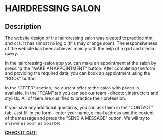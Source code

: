 # HAIRDRESSING SALON

## Description

The website design of the hairdressing salon was created to practice html and ccs. It has almost no logic (this may change soon). The responsiveness of the website has been achieved mainly with the help of a grid and media query.

In the hairdressing-salon app you can make an appointment at the salon by pressing the "MAKE AN APPOINTMENT" button. After completing the form and providing the required data, you can book an appointment using the "BOOK" button.

In the "OFFER" section, the current offer of the salon with prices is available. In the "TEAM" tab you can see our team - director, instructors and stylists. All of them are qualified to practice their profession.

If you have any additional questions, you can ask them in the "CONTACT" tab. Just fill in the form - enter your name, e-mail address and the content of the message and press the "SEND A MESSAGE" button. We will try to answer as soon as possible.

**[CHECK IT OUT!](https://m3uma.github.io/hairdressing-salon/)**
